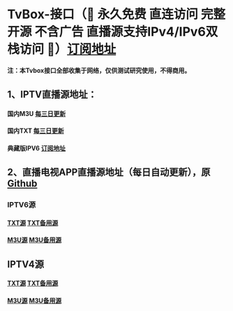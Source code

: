 # TvBox-接口（🔕 永久免费 直连访问 完整开源 不含广告 直播源支持IPv4/IPv6双栈访问 🔕）[订阅地址](https://ghp.ci/raw.githubusercontent.com/lxd-520/TvBox-/refs/heads/main/zy.txt)

#### 注：本Tvbox接口全部收集于网络，仅供测试研究使用，不得商用。






## 1、IPTV直播源地址：

#### 国内M3U     [每三日更新](http://175.178.251.183:6689/live.m3u)

#### 国内TXT     [每三日更新](http://175.178.251.183:6689/live.txt)

#### 典藏版IPV6  [订阅地址](https://ghp.ci/raw.githubusercontent.com/suxuang/myIPTV/main/ipv6.m3u)






## 2、直播电视APP直播源地址（每日自动更新），原[Github](https://github.com/vbskycn/iptv)

### IPTV6源     

#### [TXT源](https://live.zbds.top/tv/iptv6.txt)   [TXT备用源](https://ghp.ci/raw.githubusercontent.com/vbskycn/iptv/refs/heads/master/tv/iptv6.txt)

#### [M3U源](https://live.zbds.top/tv/iptv6.m3u)            [M3U备用源](https://ghp.ci/raw.githubusercontent.com/vbskycn/iptv/refs/heads/master/tv/iptv6.m3u)

## IPTV4源     

#### [TXT源](https://live.zbds.top/tv/iptv4.txt)            [TXT备用源](https://ghp.ci/raw.githubusercontent.com/vbskycn/iptv/refs/heads/master/tv/iptv4.txt)

#### [M3U源](https://live.zbds.top/tv/iptv4.m3u)            [M3U备用源](https://ghp.ci/raw.githubusercontent.com/vbskycn/iptv/refs/heads/master/tv/iptv4.m3u)

       
